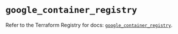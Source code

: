 # `google_container_registry`

Refer to the Terraform Registry for docs: [`google_container_registry`](https://registry.terraform.io/providers/hashicorp/google/6.11.1/docs/resources/container_registry).
